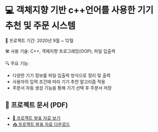 # 💻 객체지향 기반 c++언어를 사용한 기기 추천 및 주문 시스템

📅 프로젝트 기간: 2020년 9월 ~ 12월  

🛠 사용 기술: C++, 객체지향 프로그래밍(OOP), 파일 입출력  

🔍 주요 기능:
- 다양한 기기 정보를 파일 입출력 방식으로 정리 및 출력
- 사용자의 입력 조건에 따라 기기 추천 알고리즘 적용
- 주문서 자동 생성 기능을 통해 기기 선택 후 주문서 저장

## 📄 프로젝트 문서 (PDF)
- [📄 프로젝트 발표 자료 보기](https://raw.githubusercontent.com/jaetory/oop-recommendation/main/객체지향%20팀프로젝트.pdf)
- [📥 프로젝트 발표 자료 다운로드](https://github.com/jaetory/oop-recommendation/raw/main/객체지향%20팀프로젝트.pdf)
